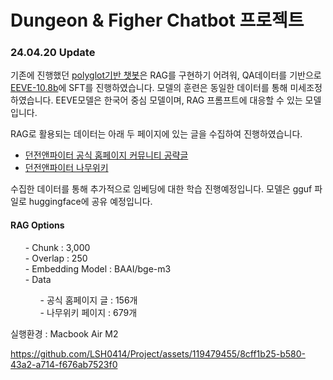 # Dungeon & Figher Chatbot 프로젝트


<h3> 24.04.20 Update</h3>

기존에 진행했던 [polyglot기반 챗봇](https://github.com/LSH0414/Project/tree/master/DnF_Chatbot)은 RAG를 구현하기 어려워, QA데이터를 기반으로 [EEVE-10.8b](https://huggingface.co/yanolja/EEVE-Korean-Instruct-10.8B-v1.0)에 SFT를 진행하였습니다.
모델의 훈련은 동일한 데이터를 통해 미세조정하였습니다. EEVE모델은 한국어 중심 모델이며, RAG 프롬프트에 대응할 수 있는 모델입니다.

RAG로 활용되는 데이터는 아래 두 페이지에 있는 글을 수집하여 진행하였습니다.
- [던전앤파이터 공식 홈페이지 커뮤니티 공략글](https://df.nexon.com/community/dnfboard/article/2760672?category=0)
- [던전앤파이터 나무위키](https://namu.wiki/w/던전앤파이터)

수집한 데이터를 통해 추가적으로 임베딩에 대한 학습 진행예정입니다.
모델은 gguf 파일로 huggingface에 공유 예정입니다.

<h4>RAG Options</h4>

<ul>
  - Chunk : 3,000<br/>
  - Overlap : 250<br/>
  - Embedding Model : BAAI/bge-m3<br/>
  - Data</br>
  <ul>
  - 공식 홈페이지 글 : 156개</br>
  - 나무위키 페이지 : 679개
    </ul>
</ul>


실행환경 : Macbook Air M2



https://github.com/LSH0414/Project/assets/119479455/8cff1b25-b580-43a2-a714-f676ab7523f0


